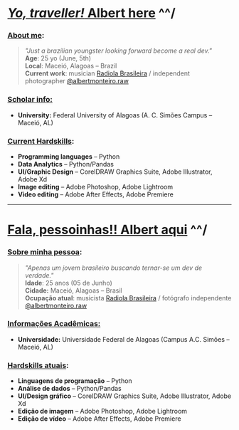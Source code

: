# <u>_Yo, traveller!_ Albert here</u> ^^/

### <u>About me</u>:

>_"Just a brazilian youngster looking forward become a real dev."_\
**Age**: 25 yo (June, 5th)\
**Local**: Maceió, Alagoas – Brazil\
**Current work**: musician [Radiola Brasileira](https://instagram.com/radiola.brasileira) / independent photographer [@albertmonteiro.raw](https://instagram.com/albertmonteiro.raw)

### <u>Scholar info:</u>
* **University:** Federal University of Alagoas (A. C. Simões Campus – Maceió, AL)

### <u>Current Hardskills</u>:

* **Programming languages** – Python
* **Data Analytics** – Python/Pandas
* **UI/Graphic Design** – CorelDRAW Graphics Suite, Adobe Illustrator, Adobe Xd
* **Image editing** – Adobe Photoshop, Adobe Lightroom
* **Video editing** – Adobe After Effects, Adobe Premiere

____

# <u>Fala, pessoinhas!! Albert aqui</u> ^^/

### <u>Sobre minha pessoa</u>:

>_"Apenas um jovem brasileiro buscando ternar-se um dev de verdade."_\
**Idade**: 25 anos (05 de Junho)\
**Cidade:** Maceió, Alagoas – Brasil\
**Ocupação atual**: musicista [Radiola Brasileira](https://instagram.com/radiola.brasileira) / fotógrafo independente [@albertmonteiro.raw](https://instagram.com/albertmonteiro.raw)

### <u>Informações Acadêmicas:</u>
* **Universidade:** Universidade Federal de Alagoas (Campus A.C. Simões – Maceió, AL)

### <u>Hardskills atuais</u>:

* **Linguagens de programação** – Python
* **Análise de dados** – Python/Pandas
* **UI/Design gráfico** – CorelDRAW Graphics Suite, Adobe Illustrator, Adobe Xd
* **Edição de imagem** – Adobe Photoshop, Adobe Lightroom
* **Edição de vídeo** – Adobe After Effects, Adobe Premiere
